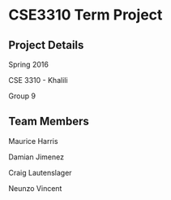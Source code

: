 # CSE3310 Term Project

## Project Details
Spring 2016

CSE 3310 - Khalili

Group 9

## Team Members
Maurice Harris

Damian Jimenez

Craig Lautenslager

Neunzo Vincent

